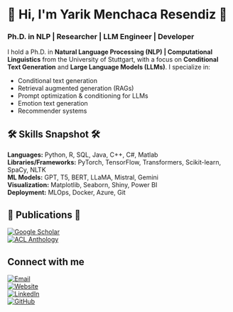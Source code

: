 # 👋 Hi, I'm Yarik Menchaca Resendiz 👋

### **Ph.D. in NLP | Researcher | LLM Engineer | Developer**

I hold a Ph.D. in **Natural Language Processing (NLP) | Computational Linguistics** from the University of Stuttgart, with a focus on **Conditional Text Generation** and **Large Language Models (LLMs)**. I specialize in:

- Conditional text generation 
- Retrieval augmented generation (RAGs)
- Prompt optimization & conditioning for LLMs
- Emotion text generation
- Recommender systems 

##  🛠 Skills Snapshot  🛠

**Languages:** Python, R, SQL, Java, C++, C#, Matlab  
**Libraries/Frameworks:** PyTorch, TensorFlow, Transformers, Scikit-learn, SpaCy, NLTK  
**ML Models:** GPT, T5, BERT, LLaMA, Mistral, Gemini  
**Visualization:** Matplotlib, Seaborn, Shiny, Power BI  
**Deployment:** MLOps, Docker, Azure, Git

## 📖 Publications 📖
[![Google Scholar](https://img.shields.io/badge/Scholar-Yarik%20Menchaca%20Resendiz-4c8cbf?logo=googlescholar)](https://scholar.google.com/citations?hl=en&user=1Ry0CUkAAAAJ)  
[![ACL Anthology](https://img.shields.io/badge/ACL%20Anthology-Yarik%20Menchaca-orange?logo=acm)](https://aclanthology.org/people/y/yarik-menchaca-resendiz/)

## Connect with me
[![Email](https://img.shields.io/badge/Email-YarikMenchacaR@gmail.com-red?logo=gmail)](mailto:YarikMenchacaR@gmail.com)  
[![Website](https://img.shields.io/badge/Website-YarikMR.github.io-0A66C2?logo=googlechrome)](https://yarikmr.github.io/YarikMR/)  
[![LinkedIn](https://img.shields.io/badge/LinkedIn-YarikMenchaca-blue?logo=linkedin)](https://www.linkedin.com/in/yarik-menchaca-resendiz-ba2466115/)  
[![GitHub](https://img.shields.io/badge/GitHub-YarikMR-black?logo=github)](https://yarikmr.github.io/YarikMR/)
